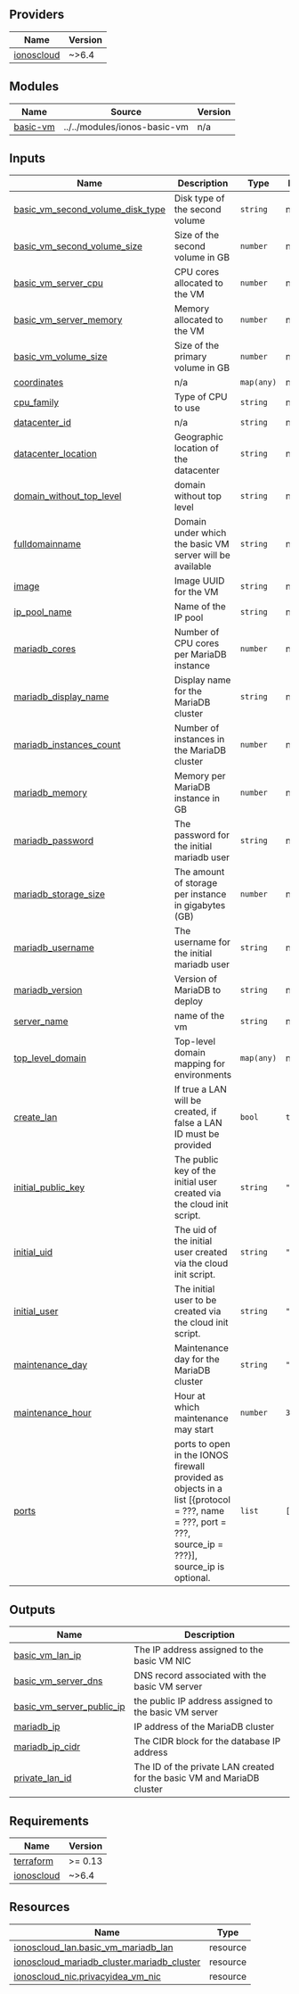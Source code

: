 <!-- BEGIN_TF_DOCS -->

## Providers

| Name | Version |
|------|---------|
| <a name="provider_ionoscloud"></a> [ionoscloud](#provider\_ionoscloud) | ~>6.4 |
## Modules

| Name | Source | Version |
|------|--------|---------|
| <a name="module_basic-vm"></a> [basic-vm](#module\_basic-vm) | ../../modules/ionos-basic-vm | n/a |
## Inputs

| Name | Description | Type | Default | Required |
|------|-------------|------|---------|:--------:|
| <a name="input_basic_vm_second_volume_disk_type"></a> [basic\_vm\_second\_volume\_disk\_type](#input\_basic\_vm\_second\_volume\_disk\_type) | Disk type of the second volume | `string` | n/a | yes |
| <a name="input_basic_vm_second_volume_size"></a> [basic\_vm\_second\_volume\_size](#input\_basic\_vm\_second\_volume\_size) | Size of the second volume in GB | `number` | n/a | yes |
| <a name="input_basic_vm_server_cpu"></a> [basic\_vm\_server\_cpu](#input\_basic\_vm\_server\_cpu) | CPU cores allocated to the VM | `number` | n/a | yes |
| <a name="input_basic_vm_server_memory"></a> [basic\_vm\_server\_memory](#input\_basic\_vm\_server\_memory) | Memory allocated to the VM | `number` | n/a | yes |
| <a name="input_basic_vm_volume_size"></a> [basic\_vm\_volume\_size](#input\_basic\_vm\_volume\_size) | Size of the primary volume in GB | `number` | n/a | yes |
| <a name="input_coordinates"></a> [coordinates](#input\_coordinates) | n/a | `map(any)` | n/a | yes |
| <a name="input_cpu_family"></a> [cpu\_family](#input\_cpu\_family) | Type of CPU to use | `string` | n/a | yes |
| <a name="input_datacenter_id"></a> [datacenter\_id](#input\_datacenter\_id) | n/a | `string` | n/a | yes |
| <a name="input_datacenter_location"></a> [datacenter\_location](#input\_datacenter\_location) | Geographic location of the datacenter | `string` | n/a | yes |
| <a name="input_domain_without_top_level"></a> [domain\_without\_top\_level](#input\_domain\_without\_top\_level) | domain without top level | `string` | n/a | yes |
| <a name="input_fulldomainname"></a> [fulldomainname](#input\_fulldomainname) | Domain under which the basic VM server will be available | `string` | n/a | yes |
| <a name="input_image"></a> [image](#input\_image) | Image UUID for the VM | `string` | n/a | yes |
| <a name="input_ip_pool_name"></a> [ip\_pool\_name](#input\_ip\_pool\_name) | Name of the IP pool | `string` | n/a | yes |
| <a name="input_mariadb_cores"></a> [mariadb\_cores](#input\_mariadb\_cores) | Number of CPU cores per MariaDB instance | `number` | n/a | yes |
| <a name="input_mariadb_display_name"></a> [mariadb\_display\_name](#input\_mariadb\_display\_name) | Display name for the MariaDB cluster | `string` | n/a | yes |
| <a name="input_mariadb_instances_count"></a> [mariadb\_instances\_count](#input\_mariadb\_instances\_count) | Number of instances in the MariaDB cluster | `number` | n/a | yes |
| <a name="input_mariadb_memory"></a> [mariadb\_memory](#input\_mariadb\_memory) | Memory per MariaDB instance in GB | `number` | n/a | yes |
| <a name="input_mariadb_password"></a> [mariadb\_password](#input\_mariadb\_password) | The password for the initial mariadb user | `string` | n/a | yes |
| <a name="input_mariadb_storage_size"></a> [mariadb\_storage\_size](#input\_mariadb\_storage\_size) | The amount of storage per instance in gigabytes (GB) | `number` | n/a | yes |
| <a name="input_mariadb_username"></a> [mariadb\_username](#input\_mariadb\_username) | The username for the initial mariadb user | `string` | n/a | yes |
| <a name="input_mariadb_version"></a> [mariadb\_version](#input\_mariadb\_version) | Version of MariaDB to deploy | `string` | n/a | yes |
| <a name="input_server_name"></a> [server\_name](#input\_server\_name) | name of the vm | `string` | n/a | yes |
| <a name="input_top_level_domain"></a> [top\_level\_domain](#input\_top\_level\_domain) | Top-level domain mapping for environments | `map(any)` | n/a | yes |
| <a name="input_create_lan"></a> [create\_lan](#input\_create\_lan) | If true a LAN will be created, if false a LAN ID must be provided | `bool` | `true` | no |
| <a name="input_initial_public_key"></a> [initial\_public\_key](#input\_initial\_public\_key) | The public key of the initial user created via the cloud init script. | `string` | `""` | no |
| <a name="input_initial_uid"></a> [initial\_uid](#input\_initial\_uid) | The uid of the initial user created via the cloud init script. | `string` | `""` | no |
| <a name="input_initial_user"></a> [initial\_user](#input\_initial\_user) | The initial user to be created via the cloud init script. | `string` | `""` | no |
| <a name="input_maintenance_day"></a> [maintenance\_day](#input\_maintenance\_day) | Maintenance day for the MariaDB cluster | `string` | `"Sunday"` | no |
| <a name="input_maintenance_hour"></a> [maintenance\_hour](#input\_maintenance\_hour) | Hour at which maintenance may start | `number` | `3` | no |
| <a name="input_ports"></a> [ports](#input\_ports) | ports to open in the IONOS firewall provided as objects in a list [{protocol = ???, name = ???, port = ???, source\_ip = ???}], source\_ip is optional. | `list` | `[]` | no |
## Outputs

| Name | Description |
|------|-------------|
| <a name="output_basic_vm_lan_ip"></a> [basic\_vm\_lan\_ip](#output\_basic\_vm\_lan\_ip) | The IP address assigned to the basic VM NIC |
| <a name="output_basic_vm_server_dns"></a> [basic\_vm\_server\_dns](#output\_basic\_vm\_server\_dns) | DNS record associated with the basic VM server |
| <a name="output_basic_vm_server_public_ip"></a> [basic\_vm\_server\_public\_ip](#output\_basic\_vm\_server\_public\_ip) | the public IP address assigned to the basic VM server |
| <a name="output_mariadb_ip"></a> [mariadb\_ip](#output\_mariadb\_ip) | IP address of the MariaDB cluster |
| <a name="output_mariadb_ip_cidr"></a> [mariadb\_ip\_cidr](#output\_mariadb\_ip\_cidr) | The CIDR block for the database IP address |
| <a name="output_private_lan_id"></a> [private\_lan\_id](#output\_private\_lan\_id) | The ID of the private LAN created for the basic VM and MariaDB cluster |
## Requirements

| Name | Version |
|------|---------|
| <a name="requirement_terraform"></a> [terraform](#requirement\_terraform) | >= 0.13 |
| <a name="requirement_ionoscloud"></a> [ionoscloud](#requirement\_ionoscloud) | ~>6.4 |
## Resources

| Name | Type |
|------|------|
| [ionoscloud_lan.basic_vm_mariadb_lan](https://registry.terraform.io/providers/ionos-cloud/ionoscloud/latest/docs/resources/lan) | resource |
| [ionoscloud_mariadb_cluster.mariadb_cluster](https://registry.terraform.io/providers/ionos-cloud/ionoscloud/latest/docs/resources/mariadb_cluster) | resource |
| [ionoscloud_nic.privacyidea_vm_nic](https://registry.terraform.io/providers/ionos-cloud/ionoscloud/latest/docs/resources/nic) | resource |
<!-- END_TF_DOCS -->